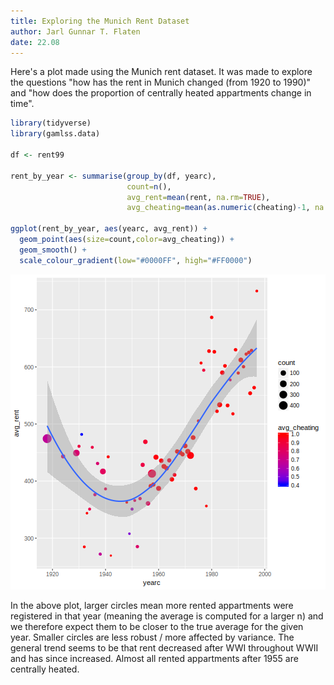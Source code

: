 ```yaml
---
title: Exploring the Munich Rent Dataset
author: Jarl Gunnar T. Flaten
date: 22.08
---
```


Here's a plot made using the Munich rent dataset. It was made to explore the questions "how has the rent in Munich changed (from 1920 to 1990)" and "how does the proportion of centrally heated appartments change in time".


```r
library(tidyverse)
library(gamlss.data)

df <- rent99

rent_by_year <- summarise(group_by(df, yearc),
                          count=n(),
                          avg_rent=mean(rent, na.rm=TRUE),
                          avg_cheating=mean(as.numeric(cheating)-1, na.rm=TRUE))

ggplot(rent_by_year, aes(yearc, avg_rent)) +
  geom_point(aes(size=count,color=avg_cheating)) +
  geom_smooth() +
  scale_colour_gradient(low="#0000FF", high="#FF0000") 
```

![plot of chunk setup](figure/setup-1.png)

In the above plot, larger circles mean more rented appartments were registered in that year (meaning the average is computed for a larger n) and we therefore expect them to be closer to the true average for the given year. Smaller circles are less robust / more affected by variance. The general trend seems to be that rent decreased after WWI throughout WWII and has since increased. Almost all rented appartments after 1955 are centrally heated.
